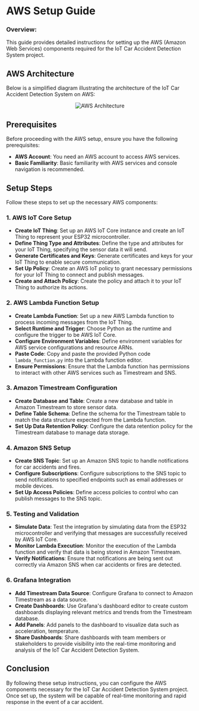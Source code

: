 # AWS Setup Guide

### Overview:

This guide provides detailed instructions for setting up the AWS (Amazon Web Services) components required for the IoT Car Accident Detection System project.

## AWS Architecture

Below is a simplified diagram illustrating the architecture of the IoT Car Accident Detection System on AWS:

<div align="center">
  <img src="https://i.postimg.cc/LsT41JXd/Untitled-2.png" alt="AWS Architecture">
</div>

## Prerequisites

Before proceeding with the AWS setup, ensure you have the following prerequisites:

- **AWS Account**: You need an AWS account to access AWS services.
- **Basic Familiarity**: Basic familiarity with AWS services and console navigation is recommended.

## Setup Steps

Follow these steps to set up the necessary AWS components:

### 1. AWS IoT Core Setup

- **Create IoT Thing**: Set up an AWS IoT Core instance and create an IoT Thing to represent your ESP32 microcontroller.
- **Define Thing Type and Attributes**: Define the type and attributes for your IoT Thing, specifying the sensor data it will send.
- **Generate Certificates and Keys**: Generate certificates and keys for your IoT Thing to enable secure communication.
- **Set Up Policy**: Create an AWS IoT policy to grant necessary permissions for your IoT Thing to connect and publish messages.
- **Create and Attach Policy**: Create the policy and attach it to your IoT Thing to authorize its actions.

### 2. AWS Lambda Function Setup

- **Create Lambda Function**: Set up a new AWS Lambda function to process incoming messages from the IoT Thing.
- **Select Runtime and Trigger**: Choose Python as the runtime and configure the trigger to be AWS IoT Core.
- **Configure Environment Variables**: Define environment variables for AWS service configurations and resource ARNs.
- **Paste Code**: Copy and paste the provided Python code `lambda_function.py` into the Lambda function editor.
- **Ensure Permissions**: Ensure that the Lambda function has permissions to interact with other AWS services such as Timestream and SNS.

### 3. Amazon Timestream Configuration

- **Create Database and Table**: Create a new database and table in Amazon Timestream to store sensor data.
- **Define Table Schema**: Define the schema for the Timestream table to match the data structure expected from the Lambda function.
- **Set Up Data Retention Policy**: Configure the data retention policy for the Timestream database to manage data storage.

### 4. Amazon SNS Setup

- **Create SNS Topic**: Set up an Amazon SNS topic to handle notifications for car accidents and fires.
- **Configure Subscriptions**: Configure subscriptions to the SNS topic to send notifications to specified endpoints such as email addresses or mobile devices.
- **Set Up Access Policies**: Define access policies to control who can publish messages to the SNS topic.

### 5. Testing and Validation

- **Simulate Data**: Test the integration by simulating data from the ESP32 microcontroller and verifying that messages are successfully received by AWS IoT Core.
- **Monitor Lambda Execution**: Monitor the execution of the Lambda function and verify that data is being stored in Amazon Timestream.
- **Verify Notifications**: Ensure that notifications are being sent out correctly via Amazon SNS when car accidents or fires are detected.

### 6. Grafana Integration

- **Add Timestream Data Source**: Configure Grafana to connect to Amazon Timestream as a data source.
- **Create Dashboards**: Use Grafana's dashboard editor to create custom dashboards displaying relevant metrics and trends from the Timestream database.
- **Add Panels**: Add panels to the dashboard to visualize data such as acceleration, temperature.
- **Share Dashboards**: Share dashboards with team members or stakeholders to provide visibility into the real-time monitoring and analysis of the IoT Car Accident Detection System.

## Conclusion

By following these setup instructions, you can configure the AWS components necessary for the IoT Car Accident Detection System project. Once set up, the system will be capable of real-time monitoring and rapid response in the event of a car accident.
